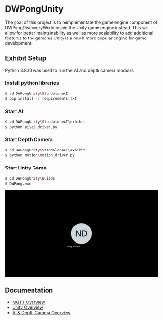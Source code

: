 # DWPongUnity
The goal of this project is to reimplementate the game engine component of DWPongDiscoveryWorld inside the Unity game engine instead. This will allow for better maintainability as well as more scalability to add additional features to the game as Unity is a much more popular engine for game development.

## Exhibit Setup

Python 3.8.10 was used to run the AI and depth camera modules

### Install python libraries
```bash
$ cd DWPongUnity\StandaloneAI
$ pip install -r requirements.txt
```

### Start AI
```bash
$ cd DWPongUnity\StandaloneAI\exhibit
$ python ai\ai_driver.py
```

### Start Depth Camera
```bash
$ cd DWPongUnity\StandaloneAI\exhibit
$ python motion\motion_driver.py
```

### Start Unity Game
```bash
$ cd DWPongUnity\Builds
$ DWPong.exe
```

![exhibit demo](docs/exhibit_demo.gif)

## Documentation
* [MQTT Overview](docs/mqtt_overview.md)
* [Unity Overview](docs/unity_overview.md)
* [AI & Depth Camera Overview](docs/ai_overview.md)
